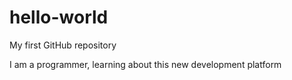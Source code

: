 # hello-world
My first GitHub repository

I am a programmer, learning about this new development platform
